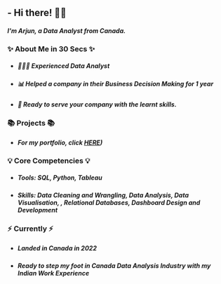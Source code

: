 ## - Hi there! 🙋‍♂️
##### I'm Arjun, a Data Analyst from Canada.

### ✨ About Me in 30 Secs ✨
- ##### 👩🏻‍💻 Experienced Data Analyst
- ##### 📊 Helped a company in their Business Decision Making for 1 year
- ##### 📝 Ready to serve your company with the learnt skills.
### 📚 Projects 📚
- ##### For my portfolio, click [HERE]([https://github.com/rehalarjun/Portfolio]))
### 💡 Core Competencies 💡
- ##### Tools: SQL, Python, Tableau
- ##### Skills: Data Cleaning and Wrangling, Data Analysis, Data Visualisation, , Relational Databases, Dashboard Design and Development
### ⚡️ Currently ⚡️
- ##### Landed in Canada in 2022
- ##### Ready to step my foot in Canada Data Analysis Industry with my Indian Work Experience
